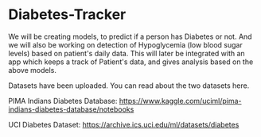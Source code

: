 # Diabetes-Tracker

We will be creating models, to predict if a person has Diabetes or not. 
And we will also be working on detection of Hypoglycemia (low blood sugar levels) based on patient's daily data.
This will later be integrated with an app which keeps a track of Patient's data, and gives analysis based on the above models.

Datasets have been uploaded.
You can read about the two datasets here.

PIMA Indians Diabetes Database: https://www.kaggle.com/uciml/pima-indians-diabetes-database/notebooks

UCI Diabetes Dataset: https://archive.ics.uci.edu/ml/datasets/diabetes
